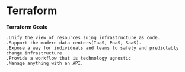 # Terraform
**Terraform Goals**

	.Unify the view of resources suing infrastructure as code.
	.Support the modern data centers(IaaS, PaaS, SaaS).
	.Expose a way for individuals and teams to safely and predictably change infrastructure
	.Provide a workflow that is technology agnostic
	.Manage anything with an API.
